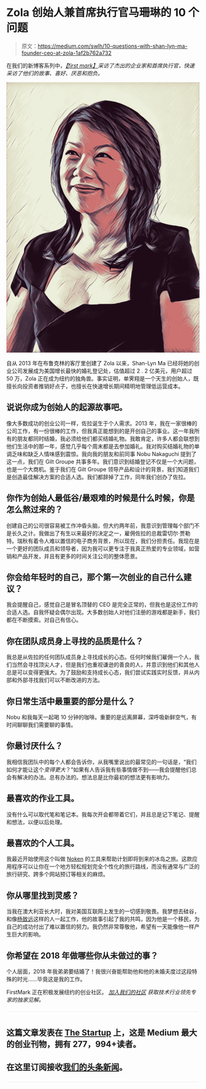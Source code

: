 # Zola 创始人兼首席执行官马珊琳的 10 个问题

> 原文：<https://medium.com/swlh/10-questions-with-shan-lyn-ma-founder-ceo-at-zola-1af2b762a732>

在我们的新博客系列中，[*【first mark】*](http://firstmarkcap.com/)*采访了杰出的企业家和首席执行官，快速采访了他们的故事、喜好、厌恶和抱负。*

![](img/dd59313e9b73bb222e85e9e99972416a.png)

自从 2013 年在布鲁克林的客厅里创建了 Zola 以来，Shan-Lyn Ma 已经将她的创业公司发展成为美国增长最快的婚礼登记处，估值超过 2 . 2 亿美元，用户超过 50 万，Zola 正在成为纽约的独角兽。事实证明，单霁翔是一个天生的创始人，既擅长向投资者推销好点子，也擅长在快速增长期间精明地管理低运营成本。

## 说说你成为创始人的起源故事吧。

像大多数成功的创业公司一样，佐拉诞生于个人需求。2013 年，我在一家很棒的公司工作，有一份很棒的工作，但我真正能想到的是开创自己的事业。这一年我所有的朋友都同时结婚，我必须给他们都买结婚礼物。我敢肯定，许多人都会联想到他们生活中的那一年，感觉几乎每个周末都是去参加婚礼。我对购买结婚礼物的单调乏味和缺乏人情味感到震惊。我向我的朋友和前同事 Nobu Nakaguchi 提到了这一点，我们在 Gilt Groupe 共事多年。我们意识到结婚登记不仅是一个大问题，也是一个大商机。鉴于我们在 Gilt Groupe 领导产品和设计的背景，我们知道我们是创造最佳解决方案的合适人选。我们都辞掉了工作，同年我们创办了佐拉。

## 你作为创始人最低谷/最艰难的时候是什么时候，你是怎么熬过来的？

创建自己的公司很容易被工作冲昏头脑，但大约两年前，我意识到管理每个部门不是长久之计。我做出了有生以来最好的决定之一，雇佣佐拉的总裁雷切尔·贾勒特。瑞秋有着令人难以置信的电子商务背景，所以现在，我们分担责任。我现在是一个更好的团队成员和领导者，因为我可以更专注于我真正热爱的专业领域，如营销和产品开发，并且有更多的时间关注公司的整体愿景。

## 你会给年轻时的自己，那个第一次创业的自己什么建议？

我会提醒自己，感觉自己是冒名顶替的 CEO 是完全正常的，但我也是这份工作的合适人选。自我怀疑会偶尔出现。大多数创始人对他们注册的游戏都是新手，我们都在不断摸索。对自己有信心。

## 你在团队成员身上寻找的品质是什么？

我总是从佐拉的任何团队成员身上寻找成长的心态。任何时候我们雇佣一个人，我们当然会寻找顶尖人才，但是我们也重视谦逊的善良的人，并意识到他们和其他人总是可以变得更强大。为了鼓励和支持成长心态，我们尝试实践实时反馈，并从内部和外部寻找我们可以不断改进的方法。

## 你日常生活中最重要的部分是什么？

Nobu 和我每天一起喝 10 分钟的咖啡。重要的是远离屏幕，深呼吸新鲜空气，有时间聊聊我们需要聊的事情。

## 你最讨厌什么？

我相信我团队中的每个人都会告诉你，从我嘴里说出的最常见的一句话是，“我们如何才能让这个*变得更大*？”如果有人告诉我有些事情做不到——我会提醒他们总会有解决的办法。总有办法的。想法总是比你最初的想法更有影响力。

## 最喜欢的作业工具。

没有什么可以取代笔和笔记本。我每次开会都带着它们，并且总是记下笔记、提醒和想法，以便以后处理。

## 最喜欢的个人工具。

我最近开始使用这个叫做 [Noken](https://noken.travel/) 的工具来帮助计划即将到来的冰岛之旅。这款应用程序可以让你在一个地方轻松规划完全个性化的旅行路线，而没有通常与广泛的旅行研究、跨多个网站预订等相关的麻烦。

## 你从哪里找到灵感？

当我在澳大利亚长大时，我对美国互联网上发生的一切感到敬畏。我梦想去硅谷，和像[杨致远](https://en.wikipedia.org/wiki/Jerry_Yang)这样的人一起工作，他的故事引起了我的共鸣，因为他是一个移民，为自己的成功付出了难以置信的努力。我仍然非常尊敬他，希望有一天能像他一样产生巨大的影响。

## 你希望在 2018 年做哪些你从未做过的事？

个人层面，2018 年我弟弟要结婚了！我很兴奋能帮助他和他的未婚夫度过这段特殊的时光……毕竟这是我的工作。

FirstMark 正在积极发展纽约的创业社区。 [*加入我们的社区*](http://firstmarkcap.com/community/) *获取技术行业领先专家的独家见解。*

![](img/731acf26f5d44fdc58d99a6388fe935d.png)

## 这篇文章发表在 [The Startup](https://medium.com/swlh) 上，这是 Medium 最大的创业刊物，拥有 277，994+读者。

## 在这里订阅接收[我们的头条新闻](http://growthsupply.com/the-startup-newsletter/)。

![](img/731acf26f5d44fdc58d99a6388fe935d.png)